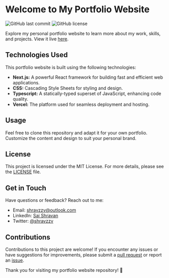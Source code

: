 # Welcome to My Portfolio Website

![GitHub last commit](https://img.shields.io/github/last-commit/shravzzv/Portfolio)
![GitHub license](https://img.shields.io/github/license/shravzzv/Portfolio)

Explore my personal portfolio website to learn more about my work, skills, and projects. View it live [here](https://saishravan.vercel.app).

## Technologies Used

This portfolio website is built using the following technologies:

- **Next.js:** A powerful React framework for building fast and efficient web applications.
- **CSS:** Cascading Style Sheets for styling and design.
- **Typescript:** A statically-typed superset of JavaScript, enhancing code quality.
- **Vercel:** The platform used for seamless deployment and hosting.

## Usage

Feel free to clone this repository and adapt it for your own portfolio. Customize the content and design to suit your personal brand.

## License

This project is licensed under the MIT License. For more details, please see the [LICENSE](https://github.com/shravzzv/Portfolio/blob/main/LICENSE) file.

## Get in Touch

Have questions or feedback? Reach out to me:

- Email: [shravzzv@outlook.com](mailto:shravzzv@outlook.com)
- LinkedIn: [Sai Shravan](https://www.linkedin.com/in/sai-shravan-027040244/)
- Twitter: [@shravzzv](https://twitter.com/shravzzv)

## Contributions

Contributions to this project are welcome! If you encounter any issues or have suggestions for improvements, please submit a [pull request](https://github.com/shravzzv/Portfolio/pulls) or report an [issue](https://github.com/shravzzv/Portfolio/issues).

Thank you for visiting my portfolio website repository! 🚀
